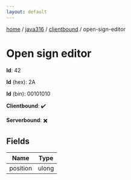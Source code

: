 ```yaml
---
layout: default
---
```


[home](/)  /  [java316](/protocol/java316)  /  [clientbound](/protocol/java316/clientbound)  /  open-sign-editor

# Open sign editor

**Id**: 42

**Id** (hex): 2A

**Id** (bin): 00101010

**Clientbound**: ✔️

**Serverbound**: ✖️

## Fields

Name | Type
---|---
position | ulong


